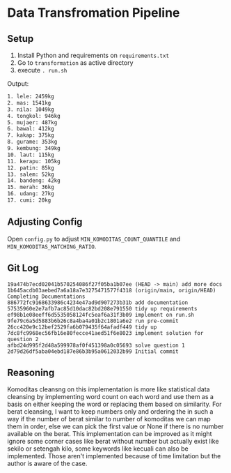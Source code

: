 # Data Transfromation Pipeline

## Setup

1. Install Python and requirements on `requirements.txt`
2. Go to `transformation` as active directory
3. execute `. run.sh`

Output:

```bash
1. lele: 2459kg
2. mas: 1541kg
3. nila: 1049kg
4. tongkol: 946kg
5. mujaer: 487kg
6. bawal: 412kg
7. kakap: 375kg
8. gurame: 353kg
9. kembung: 349kg
10. laut: 115kg
11. kerapu: 105kg
12. patin: 85kg
13. salem: 52kg
14. bandeng: 42kg
15. merah: 36kg
16. udang: 27kg
17. cumi: 20kg
```

## Adjusting Config

Open `config.py` to adjust `MIN_KOMODITAS_COUNT_QUANTILE` and `MIN_KOMODITAS_MATCHING_RATIO`.

## Git Log

```log
19a474b7ecd02041b570254086f27f05ba1b07ee (HEAD -> main) add more docs
1b645acdb03aebed7a6a18a7e3275471577f4318 (origin/main, origin/HEAD) Completing Documentations
886772fc9168633986c4234e47ad9d907273b31b add documentation
57535960e2e7afb7ac85d10dac82bd208e791550 tidy up requirements
ef98b1e08eeff6d5535058124fc5eaf6a31f3b09 implement on run.sh
9fe79c6a5d5883b6b26c8a4ba4a01b2c1801a6e2 run pre-commit
26cc420e9c12bef2529fa6b079435f64afadf449 tidy up
7dc8fc9968ec56fb16e80fecce41aed51f6e8023 implement solution for question 2
afbd24d995f2d48a599978af0f451398a0c05693 solve question 1
2d79d26df5aba04ebd187e86b3b95a0612032b99 Initial commit
```

## Reasoning

Komoditas cleansng on this implementation is more like statistical data cleansing by implementing word count on each word and use them as a basis on either keeping the word or replacing them based on similarity. For berat cleansing, I want to keep numbers only and ordering the in such a way if the number of berat similar to number of komoditas we can map them in order, else we can pick the first value or None if there is no number available on the berat. This implementation can be improved as it might ignore some corner cases like berat without number but actually exist like sekilo or setengah kilo, some keywords like kecuali can also be implemented. Those aren't implemented because of time limitation but the author is aware of the case.
